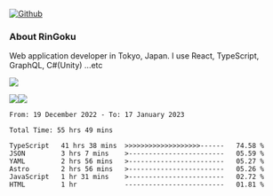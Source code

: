 [![Github](https://img.shields.io/github/followers/RinGoku?label=Follow&style=social)](https://github.com/RinGoku)

### About RinGoku
Web application developer in Tokyo, Japan.
I use React, TypeScript, GraphQL, C#(Unity) ...etc

![](https://github-profile-summary-cards.vercel.app/api/cards/profile-details?username=RinGoku&theme=default)

![](https://github-profile-summary-cards.vercel.app/api/cards/repos-per-language?username=RinGoku&theme=default)![](https://github-profile-summary-cards.vercel.app/api/cards/stats?username=RinGoku&theme=default)

<!--START_SECTION:waka-->

```text
From: 19 December 2022 - To: 17 January 2023

Total Time: 55 hrs 49 mins

TypeScript   41 hrs 38 mins  >>>>>>>>>>>>>>>>>>>------   74.58 %
JSON         3 hrs 7 mins    >------------------------   05.59 %
YAML         2 hrs 56 mins   >------------------------   05.27 %
Astro        2 hrs 56 mins   >------------------------   05.26 %
JavaScript   1 hr 31 mins    >------------------------   02.72 %
HTML         1 hr            -------------------------   01.81 %
```

<!--END_SECTION:waka-->
